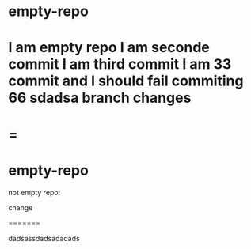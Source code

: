 
# empty-repo
I am empty repo
I am seconde commit
I am third commit
I am 33 commit and I should fail
commiting 66
sdadsa
branch changes
=======
=
=======


# empty-repo
not empty repo:


change

=======

dadsassdadsadadads
